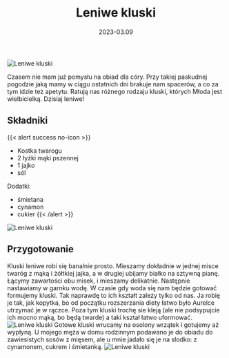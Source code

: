 ﻿---
title: "Leniwe kluski"
date: 2023-03.09
categories:
- danie główne
tags:
- twaróg
- kluski
- deser
- blw
thumbnailImagePosition: "top"
---
![Leniwe kluski](/img/leniwe-kluski/leniwe-kluski-4.JPG)

Czasem nie mam już pomysłu na obiad dla córy. Przy takiej paskudnej pogodzie jaką mamy w ciągu  ostatnich dni brakuje nam spacerów, a co za tym idzie też apetytu. Ratują nas różnego rodzaju kluski, których Młoda jest wielbicielką. Dzisiaj leniwe!
<!--more-->

## Składniki
{{< alert success no-icon >}}
- Kostka twarogu
- 2 łyżki mąki pszennej
- 1 jajko
- sól

Dodatki:
- śmietana
- cynamon
- cukier
{{< /alert >}}

![Leniwe kluski](/img/leniwe-kluski/leniwe-kluski-1.JPG)
## Przygotowanie
Kluski leniwe robi się banalnie prosto. Mieszamy dokładnie w jednej misce twaróg z mąką i żółtkiej jajka, a w drugiej ubijamy białko na sztywną pianę. Łącymy zawartości obu misek, i mieszamy delikatnie. Następnie nastawiamy w garnku wodę. W czasie gdy woda się nam będzie gotować formujemy kluski. Tak naprawdę to ich kształt zależy tylko od nas. Ja robię je tak, jak kopytka, bo od początku rozszerzania diety łatwo było Aurelce utrzymać je w rączce. Poza tym kluski trochę sie kleją (ale nie podsypujcie ich mocno mąką, bo będą twarde) a taki kształ łatwo uformować. 
![Leniwe kluski](/img/leniwe-kluski/leniwe-kluski-2.JPG)
Gotowe kluski wrucamy na osolony wrzątek i gotujemy aż wypłyną. U mojego męża w domu rodzinnym podawano je do obiadu do zawiesistych sosów z mięsem, ale u mnie jadało się je na słodko: z cynamonem, cukrem i śmietanką.
![Leniwe kluski](/img/leniwe-kluski/leniwe-kluski-3.JPG)
